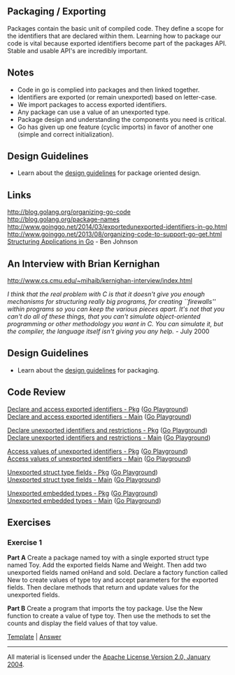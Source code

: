 ## Packaging / Exporting

Packages contain the basic unit of compiled code. They define a scope for the identifiers that are declared within them. Learning how to package our code is vital because exported identifiers become part of the packages API. Stable and usable API's are incredibly important.

## Notes

* Code in go is complied into packages and then linked together.
* Identifiers are exported (or remain unexported) based on letter-case.
* We import packages to access exported identifiers.
* Any package can use a value of an unexported type.
* Package design and understanding the components you need is critical.
* Go has given up one feature (cyclic imports) in favor of another one (simple and correct initialization).

## Design Guidelines

* Learn about the [design guidelines](../../../reading/design_guidelines.md#package-oriented-design) for package oriented design.

## Links

http://blog.golang.org/organizing-go-code  
http://blog.golang.org/package-names  
http://www.goinggo.net/2014/03/exportedunexported-identifiers-in-go.html  
http://www.goinggo.net/2013/08/organizing-code-to-support-go-get.html  
[Structuring Applications in Go](https://medium.com/@benbjohnson/structuring-applications-in-go-3b04be4ff091#.xc85lg2kf) - Ben Johnson  

## An Interview with Brian Kernighan

http://www.cs.cmu.edu/~mihaib/kernighan-interview/index.html

_I think that the real problem with C is that it doesn't give you enough mechanisms for structuring really big programs, for creating ``firewalls'' within programs so you can keep the various pieces apart. It's not that you can't do all of these things, that you can't simulate object-oriented programming or other methodology you want in C. You can simulate it, but the compiler, the language itself isn't giving you any help._ - July 2000

## Design Guidelines

* Learn about the [design guidelines](../../../reading/design_guidelines.md#package-oriented-design) for packaging.

## Code Review

[Declare and access exported identifiers - Pkg](example1/counters/counters.go) ([Go Playground](https://play.golang.org/p/Sb_G1kcn_7))  
[Declare and access exported identifiers - Main](example1/example1.go) ([Go Playground](https://play.golang.org/p/LkIRp4J93P))  

[Declare unexported identifiers and restrictions - Pkg](example2/counters/counters.go) ([Go Playground](https://play.golang.org/p/bb4TcZNXwl))  
[Declare unexported identifiers and restrictions - Main](example2/example2.go) ([Go Playground](https://play.golang.org/p/eeH_xXlbwB))  

[Access values of unexported identifiers - Pkg](example3/counters/counters.go) ([Go Playground](https://play.golang.org/p/9cjS2FESNH))  
[Access values of unexported identifiers - Main](example3/example3.go) ([Go Playground](https://play.golang.org/p/eEEBo_qlrt))  

[Unexported struct type fields - Pkg](example4/users/users.go) ([Go Playground](https://play.golang.org/p/O9hleQ18dT))  
[Unexported struct type fields - Main](example4/example4.go) ([Go Playground](https://play.golang.org/p/GRC2z6VvxN))  

[Unexported embedded types - Pkg](example5/users/users.go) ([Go Playground](https://play.golang.org/p/RWpldbVNJe))  
[Unexported embedded types - Main](example5/example5.go) ([Go Playground](https://play.golang.org/p/yts2fe36ay))  

## Exercises

### Exercise 1
**Part A** Create a package named toy with a single exported struct type named Toy. Add the exported fields Name and Weight. Then add two unexported fields named onHand and sold. Declare a factory function called New to create values of type toy and accept parameters for the exported fields. Then declare methods that return and update values for the unexported fields.

**Part B** Create a program that imports the toy package. Use the New function to create a value of type toy. Then use the methods to set the counts and display the field values of that toy value.

[Template](exercises/template1) |
[Answer](exercises/exercise1)
___
All material is licensed under the [Apache License Version 2.0, January 2004](http://www.apache.org/licenses/LICENSE-2.0).
